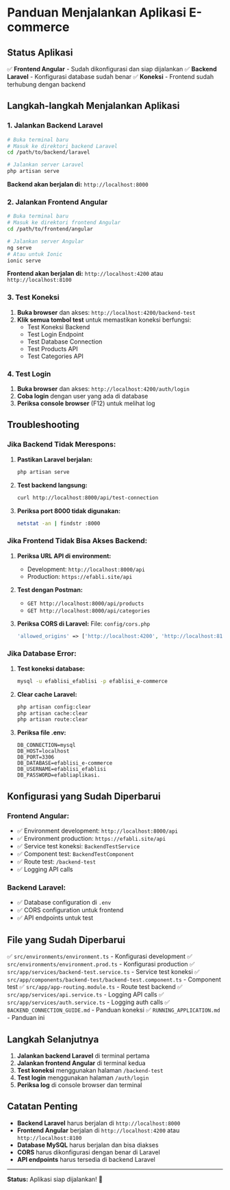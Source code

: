 # Panduan Menjalankan Aplikasi E-commerce

## Status Aplikasi
✅ **Frontend Angular** - Sudah dikonfigurasi dan siap dijalankan
✅ **Backend Laravel** - Konfigurasi database sudah benar
✅ **Koneksi** - Frontend sudah terhubung dengan backend

## Langkah-langkah Menjalankan Aplikasi

### 1. Jalankan Backend Laravel

```bash
# Buka terminal baru
# Masuk ke direktori backend Laravel
cd /path/to/backend/laravel

# Jalankan server Laravel
php artisan serve
```

**Backend akan berjalan di:** `http://localhost:8000`

### 2. Jalankan Frontend Angular

```bash
# Buka terminal baru
# Masuk ke direktori frontend Angular
cd /path/to/frontend/angular

# Jalankan server Angular
ng serve
# Atau untuk Ionic
ionic serve
```

**Frontend akan berjalan di:** `http://localhost:4200` atau `http://localhost:8100`

### 3. Test Koneksi

1. **Buka browser** dan akses: `http://localhost:4200/backend-test`
2. **Klik semua tombol test** untuk memastikan koneksi berfungsi:
   - Test Koneksi Backend
   - Test Login Endpoint
   - Test Database Connection
   - Test Products API
   - Test Categories API

### 4. Test Login

1. **Buka browser** dan akses: `http://localhost:4200/auth/login`
2. **Coba login** dengan user yang ada di database
3. **Periksa console browser** (F12) untuk melihat log

## Troubleshooting

### Jika Backend Tidak Merespons:

1. **Pastikan Laravel berjalan:**
   ```bash
   php artisan serve
   ```

2. **Test backend langsung:**
   ```bash
   curl http://localhost:8000/api/test-connection
   ```

3. **Periksa port 8000 tidak digunakan:**
   ```bash
   netstat -an | findstr :8000
   ```

### Jika Frontend Tidak Bisa Akses Backend:

1. **Periksa URL API di environment:**
   - Development: `http://localhost:8000/api`
   - Production: `https://efabli.site/api`

2. **Test dengan Postman:**
   - `GET http://localhost:8000/api/products`
   - `GET http://localhost:8000/api/categories`

3. **Periksa CORS di Laravel:**
   File: `config/cors.php`
   ```php
   'allowed_origins' => ['http://localhost:4200', 'http://localhost:8100'],
   ```

### Jika Database Error:

1. **Test koneksi database:**
   ```bash
   mysql -u efablisi_efablisi -p efablisi_e-commerce
   ```

2. **Clear cache Laravel:**
   ```bash
   php artisan config:clear
   php artisan cache:clear
   php artisan route:clear
   ```

3. **Periksa file .env:**
   ```env
   DB_CONNECTION=mysql
   DB_HOST=localhost
   DB_PORT=3306
   DB_DATABASE=efablisi_e-commerce
   DB_USERNAME=efablisi_efablisi
   DB_PASSWORD=efabliaplikasi.
   ```

## Konfigurasi yang Sudah Diperbarui

### Frontend Angular:
- ✅ Environment development: `http://localhost:8000/api`
- ✅ Environment production: `https://efabli.site/api`
- ✅ Service test koneksi: `BackendTestService`
- ✅ Component test: `BackendTestComponent`
- ✅ Route test: `/backend-test`
- ✅ Logging API calls

### Backend Laravel:
- ✅ Database configuration di `.env`
- ✅ CORS configuration untuk frontend
- ✅ API endpoints untuk test

## File yang Sudah Diperbarui

✅ `src/environments/environment.ts` - Konfigurasi development
✅ `src/environments/environment.prod.ts` - Konfigurasi production
✅ `src/app/services/backend-test.service.ts` - Service test koneksi
✅ `src/app/components/backend-test/backend-test.component.ts` - Component test
✅ `src/app/app-routing.module.ts` - Route test backend
✅ `src/app/services/api.service.ts` - Logging API calls
✅ `src/app/services/auth.service.ts` - Logging auth calls
✅ `BACKEND_CONNECTION_GUIDE.md` - Panduan koneksi
✅ `RUNNING_APPLICATION.md` - Panduan ini

## Langkah Selanjutnya

1. **Jalankan backend Laravel** di terminal pertama
2. **Jalankan frontend Angular** di terminal kedua
3. **Test koneksi** menggunakan halaman `/backend-test`
4. **Test login** menggunakan halaman `/auth/login`
5. **Periksa log** di console browser dan terminal

## Catatan Penting

- **Backend Laravel** harus berjalan di `http://localhost:8000`
- **Frontend Angular** berjalan di `http://localhost:4200` atau `http://localhost:8100`
- **Database MySQL** harus berjalan dan bisa diakses
- **CORS** harus dikonfigurasi dengan benar di Laravel
- **API endpoints** harus tersedia di backend Laravel

---

**Status:** Aplikasi siap dijalankan! 🚀 